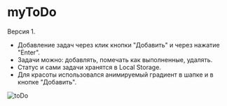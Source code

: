 # myToDo

Версия 1.
- Добавление задач через клик кнопки "Добавить" и через нажатие "Enter".
- Задачи можно: добавлять, помечать как выполненные, удалять.
- Статус и сами задачи хранятся в Local Storage.
- Для красоты использовался анимируемый градиент в шапке и в кнопке "Добавить".

![toDo](https://user-images.githubusercontent.com/71257918/151679190-ef88866b-22af-40fe-b55d-4bd124856e20.jpg)
